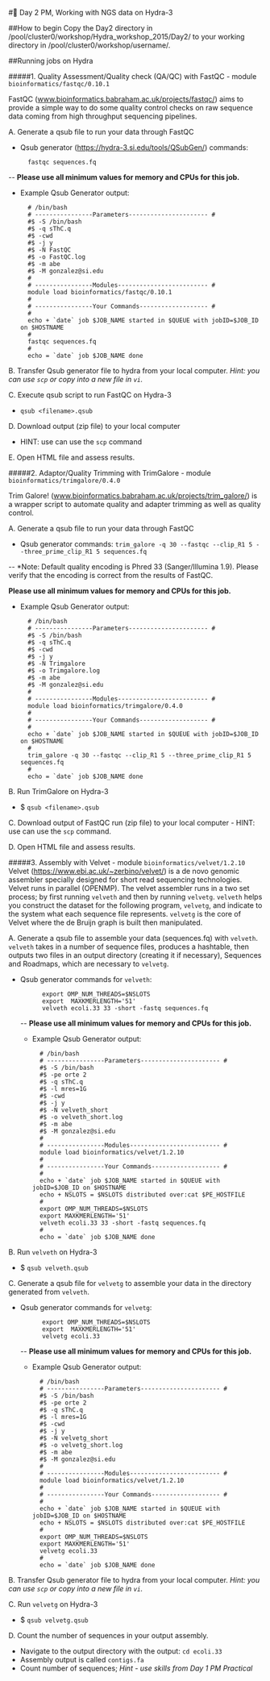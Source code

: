 #🐙 Day 2 PM, Working with NGS data on Hydra-3


##How to begin
Copy the Day2 directory in /pool/cluster0/workshop/Hydra\_workshop\_2015/Day2/ to your working directory in /pool/cluster0/workshop/username/. 

##Running jobs on Hydra

#####1. Quality Assessment/Quality check (QA/QC) with FastQC - module `bioinformatics/fastqc/0.10.1`

FastQC (www.bioinformatics.babraham.ac.uk/projects/fastqc/) aims to provide a simple way to do some quality control checks on raw sequence data coming from high throughput sequencing pipelines. 
	
A. Generate a qsub file to run your data through FastQC
- Qsub generator (https://hydra-3.si.edu/tools/QSubGen/) commands:

		fastqc sequences.fq
-- **Please use all minimum values for memory and CPUs for this job.**
	
- Example Qsub Generator output:
		
		# /bin/bash
		# ----------------Parameters---------------------- #
		#$ -S /bin/bash
		#$ -q sThC.q
		#$ -cwd
		#$ -j y
		#$ -N FastQC
		#$ -o FastQC.log
		#$ -m abe
		#$ -M gonzalez@si.edu
		#
		# ----------------Modules------------------------- #
		module load bioinformatics/fastqc/0.10.1
		#
		# ----------------Your Commands------------------- #
		#
		echo + `date` job $JOB_NAME started in $QUEUE with jobID=$JOB_ID on $HOSTNAME
		#
		fastqc sequences.fq
		#
		echo = `date` job $JOB_NAME done

	
B. Transfer Qsub generator file to hydra from your local computer. *Hint: you can use `scp` or copy into a new file in `vi`.*

C. Execute qsub script to run FastQC on Hydra-3

- `qsub <filename>.qsub`
	
D.	Download output (zip file) to your local computer
		
- HINT: use can use the `scp` command
	
E. Open HTML file and assess results.
	
#####2. Adaptor/Quality Trimming with TrimGalore - module `bioinformatics/trimgalore/0.4.0`	

Trim Galore! (www.bioinformatics.babraham.ac.uk/projects/trim_galore/) is a wrapper script to automate quality and adapter trimming as well as quality control.

A. Generate a qsub file to run your data through FastQC
- Qsub generator commands: `trim_galore -q 30 --fastqc --clip_R1 5 --three_prime_clip_R1 5 sequences.fq`

-- *Note: Default quality encoding is Phred 33 (Sanger/Illumina 1.9). Please verify that the encoding is correct from the results of FastQC.

 **Please use all minimum values for memory and CPUs for this job.**
	
- Example Qsub Generator output:
	
		# /bin/bash
		# ----------------Parameters---------------------- #
		#$ -S /bin/bash
		#$ -q sThC.q
		#$ -cwd
		#$ -j y
		#$ -N Trimgalore
		#$ -o Trimgalore.log
		#$ -m abe
		#$ -M gonzalez@si.edu
		#
		# ----------------Modules------------------------- #
		module load bioinformatics/trimgalore/0.4.0
		#
		# ----------------Your Commands------------------- #
		#
		echo + `date` job $JOB_NAME started in $QUEUE with jobID=$JOB_ID on $HOSTNAME
		#
		trim_galore -q 30 --fastqc --clip_R1 5 --three_prime_clip_R1 5 sequences.fq
		#
		echo = `date` job $JOB_NAME done

B. Run TrimGalore on Hydra-3

- $ `qsub <filename>.qsub`	

C. Download output of FastQC run (zip file) to your local computer
		- HINT: use can use the `scp` command.
	
D. Open HTML file and assess results. 
	
#####3. Assembly with Velvet - module `bioinformatics/velvet/1.2.10` 
Velvet (https://www.ebi.ac.uk/~zerbino/velvet/) is a de novo genomic assembler specially designed for short read sequencing technologies. Velvet runs in parallel (OPENMP). The velvet assembler runs in a two set process; by first running `velveth` and then by running `velvetg`. `velveth` helps you construct the dataset for the following program, `velvetg`, and
indicate to the system what each sequence file represents. `velvetg` is the core of Velvet where the de Bruijn graph is built then manipulated.

A. Generate a qsub file to assemble your data (sequences.fq) with `velveth`. `velveth` takes in a number of sequence files, produces a hashtable, then outputs two files in an output directory (creating it if necessary), Sequences and Roadmaps, which are necessary to `velvetg`. 

- Qsub generator commands for `velveth`:

			export OMP_NUM_THREADS=$NSLOTS
			export  MAXKMERLENGTH='51' 
			velveth ecoli.33 33 -short -fastq sequences.fq
				
	-- **Please use all minimum values for memory and CPUs for this job.**
	
	- Example Qsub Generator output:
			
			# /bin/bash 
			# ----------------Parameters---------------------- #
			#$ -S /bin/bash
			#$ -pe orte 2
			#$ -q sThC.q
			#$ -l mres=1G
			#$ -cwd
			#$ -j y
			#$ -N velveth_short
			#$ -o velveth_short.log
			#$ -m abe
			#$ -M gonzalez@si.edu
			#
			# ----------------Modules------------------------- #
			module load bioinformatics/velvet/1.2.10
			#
			# ----------------Your Commands------------------- #
			#
			echo + `date` job $JOB_NAME started in $QUEUE with jobID=$JOB_ID on $HOSTNAME
			echo + NSLOTS = $NSLOTS distributed over:cat $PE_HOSTFILE
			#
			export OMP_NUM_THREADS=$NSLOTS
			export MAXKMERLENGTH='51'
			velveth ecoli.33 33 -short -fastq sequences.fq
			#
			echo = `date` job $JOB_NAME done

B. Run `velveth` on Hydra-3
	
- $ `qsub velveth.qsub`	

C. Generate a qsub file for `velvetg` to assemble your data in the directory generated from `velveth`. 

- Qsub generator commands for `velvetg`:
	
			export OMP_NUM_THREADS=$NSLOTS 
			export  MAXKMERLENGTH='51'
			velvetg ecoli.33
		
	-- **Please use all minimum values for memory and CPUs for this job.**
	
	- Example Qsub Generator output:
			
			# /bin/bash 
			# ----------------Parameters---------------------- #
			#$ -S /bin/bash
			#$ -pe orte 2
			#$ -q sThC.q
			#$ -l mres=1G
			#$ -cwd
			#$ -j y
			#$ -N velvetg_short
			#$ -o velvetg_short.log
			#$ -m abe
			#$ -M gonzalez@si.edu
			#
			# ----------------Modules------------------------- #
			module load bioinformatics/velvet/1.2.10
			#
			# ----------------Your Commands------------------- #
			#
			echo + `date` job $JOB_NAME started in $QUEUE with jobID=$JOB_ID on $HOSTNAME
			echo + NSLOTS = $NSLOTS distributed over:cat $PE_HOSTFILE
			#
			export OMP_NUM_THREADS=$NSLOTS
			export MAXKMERLENGTH='51'
			velvetg ecoli.33
			#
			echo = `date` job $JOB_NAME done
	
B. Transfer Qsub generator file to hydra from your local computer. *Hint: you can use `scp` or copy into a new file in `vi`.*

C. Run `velvetg` on Hydra-3
	
- $ `qsub velvetg.qsub`
	
D.	Count the number of sequences in your output assembly.
	
- Navigate to the output directory with the output: `cd ecoli.33` 
- Assembly output is called `contigs.fa`
- Count number of sequences; *Hint - use skills from Day 1 PM Practical*

	

